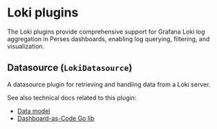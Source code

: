 # Loki plugins

The Loki plugins provide comprehensive support for Grafana Loki log aggregation in Perses dashboards, enabling log querying, filtering, and visualization.

## Datasource (`LokiDatasource`)

A datasource plugin for retrieving and handling data from a Loki server.

See also technical docs related to this plugin:

- [Data model](./model.md)
- [Dashboard-as-Code Go lib](./go-sdk.md)